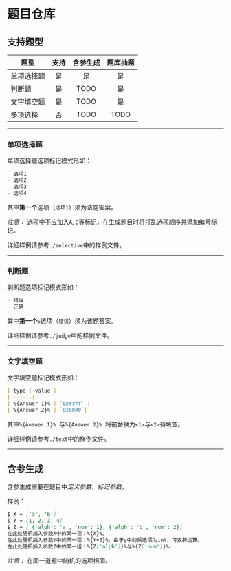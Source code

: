 # 题目仓库

## 支持题型

| 题型 | 支持| 含参生成 | 题库抽题 |
| --- | :-: | :-: | :-: |
| 单项选择题 | 是 | 是 | 是 |
| 判断题 | 是 | TODO | 是 |
| 文字填空题 | 是 | TODO | 是 |
| 多项选择 | 否 | TODO | TODO |

----

### 单项选择题
单项选择题选项标记模式形如：
```markdown
- 选项1
- 选项2
- 选项3
- 选项4
```
其中**第一个**选项（`选项1`）须为该题答案。

*注意：*
选项中不应加入`A`, `B`等标记，在生成题目时将打乱选项顺序并添加编号标记。

详细样例请参考`./selective`中的样例文件。

------

### 判断题
判断题选项标记模式形如：
```markdown
- 错误
- 正确
```
其中**第一个**s选项（`错误`）须为该题答案。

详细样例请参考`./judge`中的样例文件。

------

### 文字填空题
文字填空题标记模式形如：
```markdown
| type | value |
|---|---|
| %{Answer 1}% | `0xffff` |
| %{Answer 2}% | `0x0000`|
```
其中`%{Answer 1}% `与`%{Answer 2}% `将被替换为`<1>`与`<2>`待填空。

详细样例请参考`./text`中的样例文件。

------

## 含参生成
含参生成需要在题目中*定义参数*，*标记参数*。

样例：
```markdown
$ X = ['a', 'b']
$ Y = [1, 2, 3, 4]
$ Z = [ {'alph': 'a', 'num': 1}, {'alph': 'b', 'num': 2}]
在此处随机插入参数X中的某一项：%{X}%。
在此处随机插入参数Y中的某一项：%{Y+3}%。由于y中的候选项为int，可支持运算。
在此处随机插入参数Z中的某一组：%{Z['alph']}%与%{Z['num']}%。
```

*注意：*
在同一道题中随机的选项相同。
